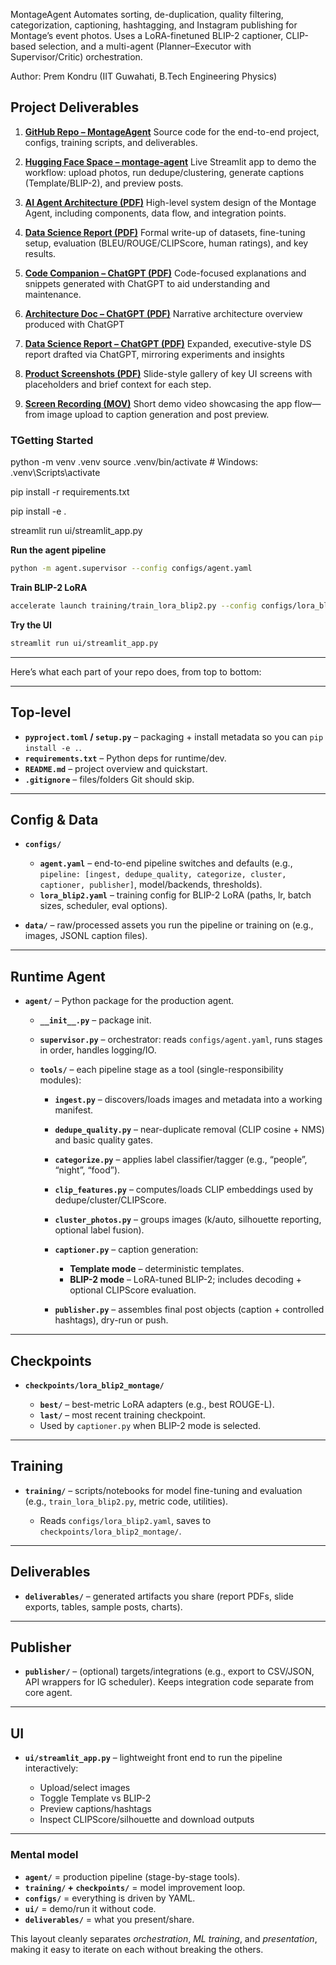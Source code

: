 MontageAgent
Automates sorting, de-duplication, quality filtering, categorization, captioning, hashtagging, and Instagram publishing for Montage’s event photos. Uses a LoRA-finetuned BLIP-2 captioner, CLIP-based selection, and a multi-agent (Planner–Executor with Supervisor/Critic) orchestration.

Author: Prem Kondru (IIT Guwahati, B.Tech Engineering Physics)


## Project Deliverables

1. **[GitHub Repo – MontageAgent](https://github.com/premkondru/MontageAgent)**
   Source code for the end-to-end project, configs, training scripts, and deliverables.

2. **[Hugging Face Space – montage-agent](https://huggingface.co/spaces/premkondru/montage-agent)**
   Live Streamlit app to demo the workflow: upload photos, run dedupe/clustering, generate captions (Template/BLIP-2), and preview posts.

3. **[AI Agent Architecture (PDF)](https://github.com/premkondru/MontageAgent/blob/main/deliverables/MontageAgent-AIAgentArchitecture.pdf)**
   High-level system design of the Montage Agent, including components, data flow, and integration points.

4. **[Data Science Report (PDF)](https://github.com/premkondru/MontageAgent/blob/main/deliverables/MontageAgent-Data%20Science%20Report.pdf)**
   Formal write-up of datasets, fine-tuning setup, evaluation (BLEU/ROUGE/CLIPScore, human ratings), and key results.

5. **[Code Companion – ChatGPT (PDF)](https://github.com/premkondru/MontageAgent/blob/main/deliverables/MontageAgent-Code-ChatGPT.pdf)**
   Code-focused explanations and snippets generated with ChatGPT to aid understanding and maintenance.

6. **[Architecture Doc – ChatGPT (PDF)](https://github.com/premkondru/MontageAgent/blob/main/deliverables/MontageAgent-ArchitectureDoc-ChatGPT.pdf)**
   Narrative architecture overview produced with ChatGPT

7. **[Data Science Report – ChatGPT (PDF)](https://github.com/premkondru/MontageAgent/blob/main/deliverables/MontageAgent-DataScienceReport-ChatGPT.pdf)**
   Expanded, executive-style DS report drafted via ChatGPT, mirroring experiments and insights

8. **[Product Screenshots (PDF)](https://github.com/premkondru/MontageAgent/blob/main/deliverables/MontageAgent-Screenshots.pdf)**
   Slide-style gallery of key UI screens with placeholders and brief context for each step.

9. **[Screen Recording (MOV)](https://github.com/premkondru/MontageAgent/blob/main/deliverables/MontageAgent-ScreenRecording.mov)**
   Short demo video showcasing the app flow—from image upload to caption generation and post preview.



### TGetting Started

python -m venv .venv
source .venv/bin/activate      # Windows: .venv\Scripts\activate

pip install -r requirements.txt

pip install -e .

streamlit run ui/streamlit_app.py

**Run the agent pipeline**

```bash
python -m agent.supervisor --config configs/agent.yaml
```

**Train BLIP-2 LoRA**

```bash
accelerate launch training/train_lora_blip2.py --config configs/lora_blip2.yaml
```

**Try the UI**

```bash
streamlit run ui/streamlit_app.py
```

---

Here’s what each part of your repo does, from top to bottom:

---

## Top-level

* **`pyproject.toml` / `setup.py`** – packaging + install metadata so you can `pip install -e .`.
* **`requirements.txt`** – Python deps for runtime/dev.
* **`README.md`** – project overview and quickstart.
* **`.gitignore`** – files/folders Git should skip.

---

## Config & Data

* **`configs/`**

  * **`agent.yaml`** – end-to-end pipeline switches and defaults (e.g., `pipeline: [ingest, dedupe_quality, categorize, cluster, captioner, publisher]`, model/backends, thresholds).
  * **`lora_blip2.yaml`** – training config for BLIP-2 LoRA (paths, lr, batch sizes, scheduler, eval options).
* **`data/`** – raw/processed assets you run the pipeline or training on (e.g., images, JSONL caption files).

---

## Runtime Agent

* **`agent/`** – Python package for the production agent.

  * **`__init__.py`** – package init.
  * **`supervisor.py`** – orchestrator: reads `configs/agent.yaml`, runs stages in order, handles logging/IO.
  * **`tools/`** – each pipeline stage as a tool (single-responsibility modules):

    * **`ingest.py`** – discovers/loads images and metadata into a working manifest.
    * **`dedupe_quality.py`** – near-duplicate removal (CLIP cosine + NMS) and basic quality gates.
    * **`categorize.py`** – applies label classifier/tagger (e.g., “people”, “night”, “food”).
    * **`clip_features.py`** – computes/loads CLIP embeddings used by dedupe/cluster/CLIPScore.
    * **`cluster_photos.py`** – groups images (k/auto, silhouette reporting, optional label fusion).
    * **`captioner.py`** – caption generation:

      * **Template mode** – deterministic templates.
      * **BLIP-2 mode** – LoRA-tuned BLIP-2; includes decoding + optional CLIPScore evaluation.
    * **`publisher.py`** – assembles final post objects (caption + controlled hashtags), dry-run or push.

---

## Checkpoints

* **`checkpoints/lora_blip2_montage/`**

  * **`best/`** – best-metric LoRA adapters (e.g., best ROUGE-L).
  * **`last/`** – most recent training checkpoint.
  * Used by `captioner.py` when BLIP-2 mode is selected.

---

## Training

* **`training/`** – scripts/notebooks for model fine-tuning and evaluation (e.g., `train_lora_blip2.py`, metric code, utilities).

  * Reads `configs/lora_blip2.yaml`, saves to `checkpoints/lora_blip2_montage/`.

---

## Deliverables

* **`deliverables/`** – generated artifacts you share (report PDFs, slide exports, tables, sample posts, charts).

---

## Publisher

* **`publisher/`** – (optional) targets/integrations (e.g., export to CSV/JSON, API wrappers for IG scheduler). Keeps integration code separate from core agent.

---

## UI

* **`ui/streamlit_app.py`** – lightweight front end to run the pipeline interactively:

  * Upload/select images
  * Toggle Template vs BLIP-2
  * Preview captions/hashtags
  * Inspect CLIPScore/silhouette and download outputs

---



### Mental model

* **`agent/`** = production pipeline (stage-by-stage tools).
* **`training/` + `checkpoints/`** = model improvement loop.
* **`configs/`** = everything is driven by YAML.
* **`ui/`** = demo/run it without code.
* **`deliverables/`** = what you present/share.

This layout cleanly separates *orchestration*, *ML training*, and *presentation*, making it easy to iterate on each without breaking the others.

